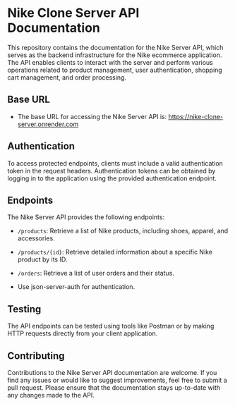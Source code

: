 
# Nike Clone Server API Documentation

This repository contains the documentation for the Nike Server API, which serves as the backend infrastructure for the Nike ecommerce application. The API enables clients to interact with the server and perform various operations related to product management, user authentication, shopping cart management, and order processing.


## Base URL

- The base URL for accessing the Nike Server API is: https://nike-clone-server.onrender.com
## Authentication

To access protected endpoints, clients must include a valid authentication token in the request headers. Authentication tokens can be obtained by logging in to the application using the provided authentication endpoint.



## Endpoints

The Nike Server API provides the following endpoints:

- `/products`: Retrieve a list of Nike products, including shoes, apparel, and accessories.
- `/products/{id}`: Retrieve detailed information about a specific Nike product by its ID.
- `/orders`: Retrieve a list of user orders and their status.

- Use json-server-auth for authentication.
## Testing

The API endpoints can be tested using tools like Postman or by making HTTP requests directly from your client application.
## Contributing

Contributions to the Nike Server API documentation are welcome. If you find any issues or would like to suggest improvements, feel free to submit a pull request. Please ensure that the documentation stays up-to-date with any changes made to the API.

